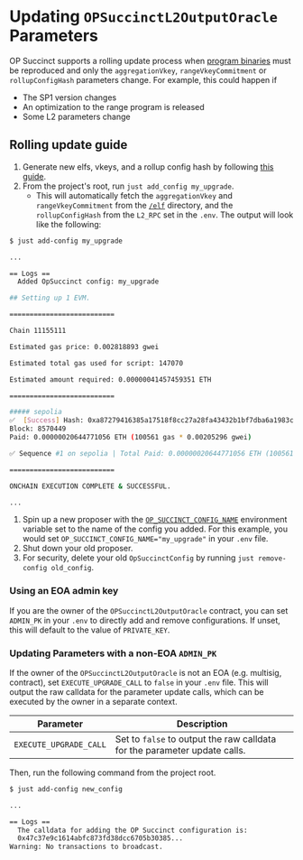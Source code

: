# Updating `OPSuccinctL2OutputOracle` Parameters

OP Succinct supports a rolling update process when [program binaries](../../advanced/verify-binaries.md) must be reproduced and only the `aggregationVkey`, `rangeVkeyCommitment` or `rollupConfigHash` parameters change. For example, this could happen if

-   The SP1 version changes
-   An optimization to the range program is released
-   Some L2 parameters change

## Rolling update guide

1. Generate new elfs, vkeys, and a rollup config hash by following [this guide](../../advanced/verify-binaries.md).
2. From the project's root, run `just add_config my_upgrade`.
    - This will automatically fetch the `aggregationVkey` and `rangeVkeyCommitment` from the [`/elf`](https://github.com/succinctlabs/op-succinct/tree/main/elf) directory, and the `rollupConfigHash` from the `L2_RPC` set in the `.env`. The output will look like the following:

```bash
$ just add-config my_upgrade

...

== Logs ==
  Added OpSuccinct config: my_upgrade

## Setting up 1 EVM.

==========================

Chain 11155111

Estimated gas price: 0.002818893 gwei

Estimated total gas used for script: 147070

Estimated amount required: 0.00000041457459351 ETH

==========================

##### sepolia
✅  [Success] Hash: 0xa87279416385a17518f8cc27a28fa43432b1bf7dba6a1983cdf5146220a4ec7a
Block: 8570449
Paid: 0.00000020644771056 ETH (100561 gas * 0.00205296 gwei)

✅ Sequence #1 on sepolia | Total Paid: 0.00000020644771056 ETH (100561 gas * avg 0.00205296 gwei)

==========================

ONCHAIN EXECUTION COMPLETE & SUCCESSFUL.

...

```

1. Spin up a new proposer with the [`OP_SUCCINCT_CONFIG_NAME`](../proposer.md#optional-environment-variables) environment variable set to the name of the config you added. For this example, you would set `OP_SUCCINCT_CONFIG_NAME="my_upgrade"` in your `.env` file.
2. Shut down your old proposer.
3. For security, delete your old `OpSuccinctConfig` by running `just remove-config old_config`.

### Using an EOA admin key

If you are the owner of the `OPSuccinctL2OutputOracle` contract, you can set `ADMIN_PK` in your `.env` to directly add and remove configurations. If unset, this will default to the value of `PRIVATE_KEY`.

### Updating Parameters with a non-EOA `ADMIN_PK`

If the owner of the `OPSuccinctL2OutputOracle` is not an EOA (e.g. multisig, contract), set `EXECUTE_UPGRADE_CALL` to `false` in your `.env` file. This will output the raw calldata for the parameter update calls, which can be executed by the owner in a separate context.

| Parameter | Description |
|-----------|-------------|
| `EXECUTE_UPGRADE_CALL` | Set to `false` to output the raw calldata for the parameter update calls. |

Then, run the following command from the project root.

```bash
$ just add-config new_config

...

== Logs ==
  The calldata for adding the OP Succinct configuration is:
  0x47c37e9c1614abfc873fd38dcc6705b30385...
Warning: No transactions to broadcast.
```
